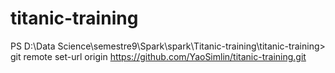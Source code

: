 # titanic-training
PS D:\Data Science\semestre9\Spark\spark\Titanic-training\titanic-training> git remote set-url origin https://github.com/YaoSimlin/titanic-training.git